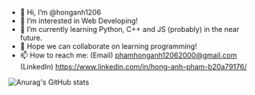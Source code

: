 - 👋 Hi, I’m @honganh1206
- 👀 I’m interested in Web Developing!
- 🌱 I’m currently learning Python, C++ and JS (probably) in the near future.
- 💞️ Hope we can collaborate on learning programming!
- 📫 How to reach me:
     (Email) phamhonganh12062000@gmail.com
     (LinkedIn) https://www.linkedin.com/in/hong-anh-pham-b20a79176/


![Anurag's GitHub stats](https://github-readme-stats.vercel.app/api?username=honganh1206)

<!---
honganh1206/honganh1206 is a ✨ special ✨ repository because its `README.md` (this file) appears on your GitHub profile.
You can click the Preview link to take a look at your changes.
--->
